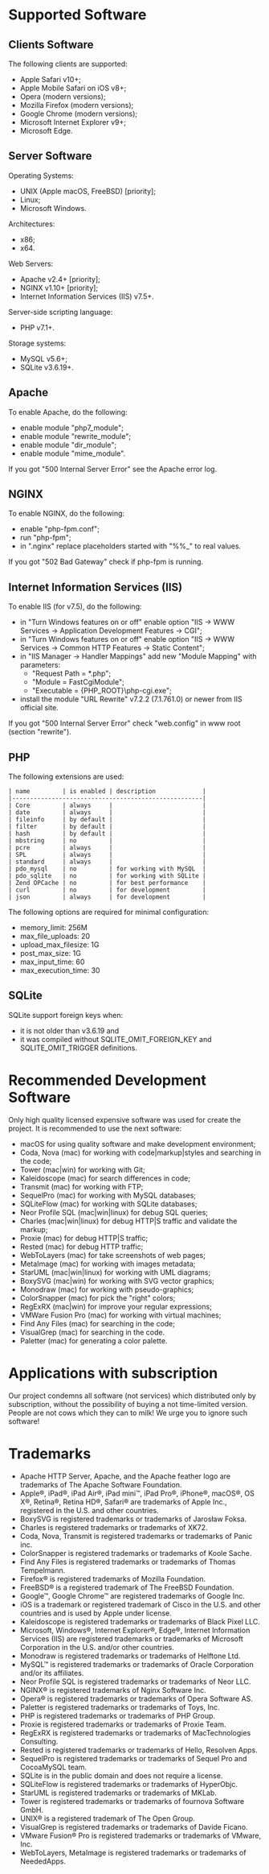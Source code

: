 

Supported Software
=====================================================================


Clients Software
---------------------------------------------------------------------

The following clients are supported:
- Apple Safari v10+;
- Apple Mobile Safari on iOS v8+;
- Opera           (modern versions);
- Mozilla Firefox (modern versions);
- Google Chrome   (modern versions);
- Microsoft Internet Explorer v9+;
- Microsoft Edge.


Server Software
---------------------------------------------------------------------

Operating Systems:
- UNIX (Apple macOS, FreeBSD) [priority];
- Linux;
- Microsoft Windows.

Architectures:
- x86;
- x64.

Web Servers:
- Apache v2.4+ [priority];
- NGINX v1.10+ [priority];
- Internet Information Services (IIS) v7.5+.

Server-side scripting language:
- PHP v7.1+.

Storage systems:
- MySQL v5.6+;
- SQLite v3.6.19+.


Apache
---------------------------------------------------------------------

To enable Apache, do the following:
- enable module "php7_module";
- enable module "rewrite_module";
- enable module "dir_module";
- enable module "mime_module".

If you got "500 Internal Server Error" see the Apache error log.


NGINX
---------------------------------------------------------------------

To enable NGINX, do the following:
- enable "php-fpm.conf";
- run "php-fpm";
- in ".nginx" replace placeholders started with "%%_" to real values.

If you got "502 Bad Gateway" check if php-fpm is running.


Internet Information Services (IIS)
---------------------------------------------------------------------

To enable IIS (for v7.5), do the following:
- in "Turn Windows features on or off" enable option "IIS → WWW Services → Application Development Features → CGI";
- in "Turn Windows features on or off" enable option "IIS → WWW Services → Common HTTP Features → Static Content";
- in "IIS Manager → Handler Mappings" add new "Module Mapping" with parameters:
  - "Request Path = *.php";
  - "Module = FastCgiModule";
  - "Executable = {PHP_ROOT}\php-cgi.exe";
- install the module "URL Rewrite" v7.2.2 (7.1.761.0) or newer
  from IIS official site.

If you got "500 Internal Server Error" check "web.config"
in www root (section "rewrite").


PHP
---------------------------------------------------------------------

The following extensions are used:

    | name         | is enabled | description             |
    |-----------------------------------------------------|
    | Core         | always     |                         |
    | date         | always     |                         |
    | fileinfo     | by default |                         |
    | filter       | by default |                         |
    | hash         | by default |                         |
    | mbstring     | no         |                         |
    | pcre         | always     |                         |
    | SPL          | always     |                         |
    | standard     | always     |                         |
    | pdo_mysql    | no         | for working with MySQL  |
    | pdo_sqlite   | no         | for working with SQLite |
    | Zend OPCache | no         | for best performance    |
    | curl         | no         | for development         |
    | json         | always     | for development         |

The following options are required for minimal configuration:
- memory_limit: 256M
- max_file_uploads: 20
- upload_max_filesize: 1G
- post_max_size: 1G
- max_input_time: 60
- max_execution_time: 30


SQLite
---------------------------------------------------------------------

SQLite support foreign keys when:
- it is not older than v3.6.19 and
- it was compiled without SQLITE_OMIT_FOREIGN_KEY
  and SQLITE_OMIT_TRIGGER definitions.


Recommended Development Software
=====================================================================

Only high quality licensed expensive software was used for create the project.
It is recommended to use the next software:
- macOS for using quality software and make development environment;
- Coda, Nova (mac) for working with code|markup|styles and searching in the code;
- Tower (mac|win) for working with Git;
- Kaleidoscope (mac) for search differences in code;
- Transmit (mac) for working with FTP;
- SequelPro (mac) for working with MySQL databases;
- SQLiteFlow (mac) for working with SQLite databases;
- Neor Profile SQL (mac|win|linux) for debug SQL queries;
- Charles (mac|win|linux) for debug HTTP|S traffic and validate the markup;
- Proxie (mac) for debug HTTP|S traffic;
- Rested (mac) for debug HTTP traffic;
- WebToLayers (mac) for take screenshots of web pages;
- MetaImage (mac) for working with images metadata;
- StarUML (mac|win|linux) for working with UML diagrams;
- BoxySVG (mac|win) for working with SVG vector graphics;
- Monodraw (mac) for working with pseudo-graphics;
- ColorSnapper (mac) for pick the "right" colors;
- RegExRX (mac|win) for improve your regular expressions;
- VMWare Fusion Pro (mac) for working with virtual machines;
- Find Any Files (mac) for searching in the code;
- VisualGrep (mac) for searching in the code.
- Paletter (mac) for generating a color palette.


Applications with subscription
=====================================================================

Our project condemns all software (not services) which distributed
only by subscription, without the possibility of buying a not time-limited
version. People are not cows which they can to milk! We urge you to
ignore such software!


Trademarks
=====================================================================

- Apache HTTP Server, Apache, and the Apache feather logo are trademarks of The Apache Software Foundation.
- Apple®, iPad®, iPad Air®, iPad mini™, iPad Pro®, iPhone®, macOS®, OS X®, Retina®, Retina HD®, Safari® are trademarks of Apple Inc., registered in the U.S. and other countries.
- BoxySVG is registered trademarks or trademarks of Jarosław Foksa.
- Charles is registered trademarks or trademarks of XK72.
- Coda, Nova, Transmit is registered trademarks or trademarks of Panic inc.
- ColorSnapper is registered trademarks or trademarks of Koole Sache.
- Find Any Files is registered trademarks or trademarks of Thomas Tempelmann.
- Firefox® is registered trademarks of Mozilla Foundation.
- FreeBSD® is a registered trademark of The FreeBSD Foundation.
- Google™, Google Chrome™ are registered trademarks of Google Inc.
- iOS is a trademark or registered trademark of Cisco in the U.S. and other countries and is used by Apple under license.
- Kaleidoscope is registered trademarks or trademarks of Black Pixel LLC.
- Microsoft, Windows®, Internet Explorer®, Edge®, Internet Information Services (IIS) are registered trademarks or trademarks of Microsoft Corporation in the U.S. and/or other countries.
- Monodraw is registered trademarks or trademarks of Helftone Ltd.
- MySQL™ is registered trademarks or trademarks of Oracle Corporation and/or its affiliates.
- Neor Profile SQL is registered trademarks or trademarks of Neor LLC.
- NGINX® is registered trademarks of Nginx Software Inc.
- Opera® is registered trademarks or trademarks of Opera Software AS.
- Paletter is registered trademarks or trademarks of Toys, Inc.
- PHP is registered trademarks or trademarks of PHP Group.
- Proxie is registered trademarks or trademarks of Proxie Team.
- RegExRX is registered trademarks or trademarks of MacTechnologies Consulting.
- Rested is registered trademarks or trademarks of Hello, Resolven Apps.
- SequelPro is registered trademarks or trademarks of Sequel Pro and CocoaMySQL team.
- SQLite is in the public domain and does not require a license.
- SQLiteFlow is registered trademarks or trademarks of HyperObjc.
- StarUML is registered trademarks or trademarks of MKLab.
- Tower is registered trademarks or trademarks of fournova Software GmbH.
- UNIX® is a registered trademark of The Open Group.
- VisualGrep is registered trademarks or trademarks of Davide Ficano.
- VMware Fusion® Pro is registered trademarks or trademarks of VMware, Inc.
- WebToLayers, MetaImage is registered trademarks or trademarks of NeededApps.

